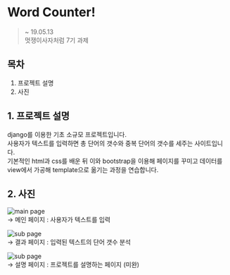 # Word Counter!
> ~ 19.05.13 <br>
> 멋쟁이사자처럼 7기 과제

## 목차
1. 프로젝트 설명
2. 사진

## 1. 프로젝트 설명
django를 이용한 기초 소규모 프로젝트입니다. <br>
사용자가 텍스트를 입력하면 총 단어의 갯수와 중복 단어의 갯수를 세주는 사이트입니다. <br>
기본적인 html과 css를 배운 뒤 이와 bootstrap을 이용해 페이지를 꾸미고 데이터를 view에서 가공해 template으로 옮기는 과정을 연습합니다. <br>

## 2. 사진
![main page](https://lh3.googleusercontent.com/7tV-z-agIuiy9_E-5VPs8bxeLYTrXsGNfq6rRz--1-QdFPEXJRad7qm2BIkXA9kLX2zJLKVALnQ8 "main")
 <br>
→ 메인 페이지 : 사용자가 텍스트를 입력

![sub page](https://lh3.googleusercontent.com/13SZxkt2EDejCWdyQKg9crW8XSAj4z05doMsKJnfDWN0xuGKd7igfX03GrQa1dokRoThToItZzw3 "sub1")
 <br>
→ 결과 페이지 : 입력된 텍스트의 단어 갯수 분석

![sub page](https://lh3.googleusercontent.com/fIw30y9RArpoLixtX4wKNl_ntREpA_gqGVWq7g2sfMdO3Ky2Mv7At-bN5VeKWpKaxIVB-rKljL-W "sub2")
 <br>
→ 설명 페이지 : 프로젝트를 설명하는 페이지 (미완)
